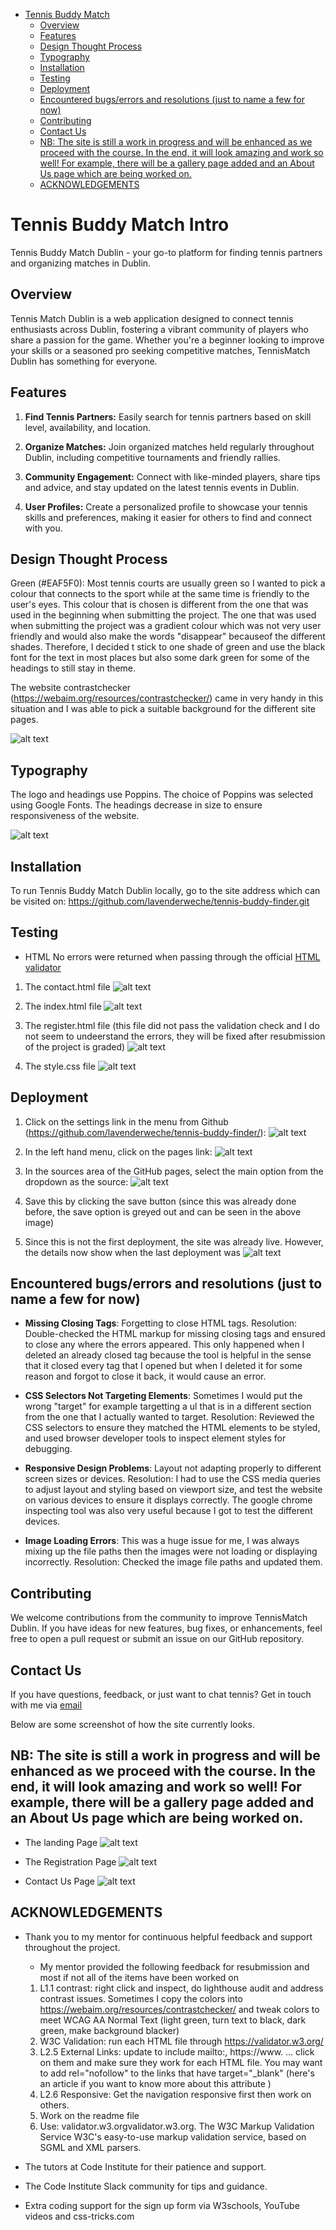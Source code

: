 - [Tennis Buddy Match](#tennis-buddy-match)
  * [Overview](#overview)
  * [Features](#features)
  * [Design Thought Process](#design-thought-process)
  * [Typography](#typography)
  * [Installation](#installation)
  * [Testing](#testing)
  * [Deployment](#deployment)
  * [Encountered bugs/errors and resolutions (just to name a few for now)](#encountered-bugs-errors-and-resolutions--just-to-name-a-few-for-now-)
  * [Contributing](#contributing)
  * [Contact Us](#contact-us)
  * [NB: The site is still a work in progress and will be enhanced as we proceed with the course. In the end, it will look amazing and work so well! For example, there will be a gallery page added and an About Us page which are being worked on.](#nb--the-site-is-still-a-work-in-progress-and-will-be-enhanced-as-we-proceed-with-the-course-in-the-end--it-will-look-amazing-and-work-so-well--for-example--there-will-be-a-gallery-page-added-and-an-about-us-page-which-are-being-worked-on)
  * [ACKNOWLEDGEMENTS](#acknowledgements)

# Tennis Buddy Match Intro

Tennis Buddy Match Dublin - your go-to platform for finding tennis partners and organizing matches in Dublin.

## Overview 
Tennis Match Dublin is a web application designed to connect tennis enthusiasts across Dublin, fostering a vibrant community of players who share a passion for the game. Whether you're a beginner looking to improve your skills or a seasoned pro seeking competitive matches, TennisMatch Dublin has something for everyone.

## Features
1.  **Find Tennis Partners:** Easily search for tennis partners based on skill level, availability, and location.

2. **Organize Matches:** Join organized matches held regularly throughout Dublin, including competitive tournaments and friendly rallies.

3. **Community Engagement:** Connect with like-minded players, share tips and advice, and stay updated on the latest tennis events in Dublin.

4. **User Profiles:** Create a personalized profile to showcase your tennis skills and preferences, making it easier for others to find and connect with you. 

## Design Thought Process
Green (#EAF5F0): Most tennis courts are usually green so I wanted to pick a colour that connects to the sport while at the same time is friendly to the user's eyes. This colour that is chosen is different from the one that was used in the beginning when submitting the project. The one that was used when submitting the project was a gradient colour which was not very user friendly and would also make the words "disappear" becauseof the different shades. Therefore, I decided t stick to one shade of green and use the black font for the text in most places but also some dark green for some of the headings to still stay in theme. 

The website contrastchecker (https://webaim.org/resources/contrastchecker/) came in very handy in this situation and I was able to pick a suitable background for the different site pages. 

![alt text](image-7.png)

## Typography
The logo and headings use Poppins.
The choice of Poppins was selected using Google Fonts.
The headings decrease in size to ensure responsiveness of the website.

![alt text](image-8.png)


## Installation

To run Tennis Buddy Match Dublin locally, go to the site address which can be visited on:  https://github.com/lavenderweche/tennis-buddy-finder.git

## Testing
- HTML
No errors were returned when passing through the official [HTML validator](https://validator.w3.org/nu/#textarea)
1. The contact.html file
![alt text](image-9.png)

2. The index.html file
![alt text](image-10.png)

3. The register.html file (this file did not pass the validation check and I do not seem to undeerstand the errors, they will be fixed after resubmission of the project is graded)
![alt text](image-12.png)

4. The style.css file
![alt text](image-11.png)

## Deployment
1. Click on the settings link in the menu from Github (https://github.com/lavenderweche/tennis-buddy-finder/):
![alt text](image-13.png)

2. In the left hand menu, click on the pages link:
![alt text](image-14.png)

3. In the sources area of the GitHub pages, select the main option from the dropdown as the source:
![alt text](image-16.png)

4. Save this by clicking the save button (since this was already done before, the save option is greyed out and can be seen in the above image)

5. Since this is not the first deployment, the site was already live. However, the details now show when the last deployment was
![alt text](image-17.png)



## Encountered bugs/errors and resolutions (just to name a few for now)

- **Missing Closing Tags**: Forgetting to close HTML tags. Resolution: Double-checked the HTML markup for missing closing tags and ensured to close any where the errors appeared. This only happened when I deleted an already closed tag because the tool is helpful in the sense that it closed every tag that I opened but when I deleted it for some reason and forgot to close it back, it would cause an error.

- **CSS Selectors Not Targeting Elements**: Sometimes I would put the wrong "target" for example targetting a ul that is in a different section from the one that I actually wanted to target. Resolution: Reviewed the CSS selectors to ensure they matched the HTML elements to be styled, and used browser developer tools to inspect element styles for debugging. 

- **Responsive Design Problems**: Layout not adapting properly to different screen sizes or devices. Resolution: I had to use the CSS media queries to adjust layout and styling based on viewport size, and test the website on various devices to ensure it displays correctly. The google chrome inspecting tool was also very useful because I got to test the different devices.

- **Image Loading Errors**: This was a huge issue for me, I was always mixing up the file paths then the images were not loading or displaying incorrectly. Resolution: Checked the image file paths and updated them. 

## Contributing
We welcome contributions from the community to improve TennisMatch Dublin. If you have ideas for new features, bug fixes, or enhancements, feel free to open a pull request or submit an issue on our GitHub repository.

## Contact Us 
If you have questions, feedback, or just want to chat tennis? Get in touch with me via [email](mailto:lavenderweche@gmail.com)

Below are some screenshot of how the site currently looks. 
## NB: The site is still a work in progress and will be enhanced as we proceed with the course. In the end, it will look amazing and work so well! For example, there will be a gallery page added and an About Us page which are being worked on. 
- The landing Page
![alt text](image-4.png)

- The Registration Page
![alt text](image-5.png)

- Contact Us Page
![alt text](image-6.png)

## ACKNOWLEDGEMENTS
- Thank you to my mentor for continuous helpful feedback and support throughout the project.
   - My mentor provided the following feedback for resubmission and most if not all of the items have been worked on
   1. L1.1 contrast:  right click and inspect, do lighthouse audit and address contrast issues. Sometimes I copy the colors into https://webaim.org/resources/contrastchecker/ and tweak colors to meet WCAG AA Normal Text (light green, turn text to black, dark green, make background blacker)
   2. W3C Validation: run each HTML file through https://validator.w3.org/
   3. L2.5 External Links: update to include mailto:, https://www. ... click on them and make sure they work for each HTML file. You may want to add rel="nofollow" to the links that have target="_blank" (here's an article if you want to know more about this attribute )
   4. L2.6 Responsive: Get the navigation responsive first then work on others.
   5. Work on the readme file
   6. Use: validator.w3.orgvalidator.w3.org. The W3C Markup Validation Service W3C's easy-to-use markup validation service, based on SGML and XML parsers.

- The tutors at Code Institute for their patience and support.
- The Code Institute Slack community for tips and guidance.
- Extra coding support for the sign up form via W3schools, YouTube videos and css-tricks.com

